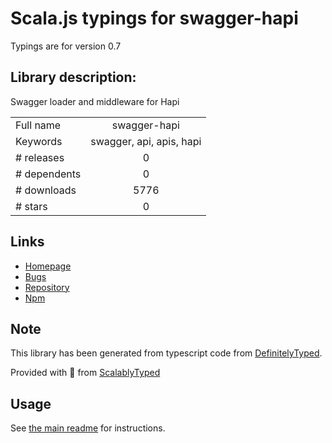 
# Scala.js typings for swagger-hapi

Typings are for version 0.7

## Library description:
Swagger loader and middleware for Hapi

|                    |                 |
| ------------------ | :-------------: |
| Full name          | swagger-hapi |
| Keywords           | swagger, api, apis, hapi |
| # releases         | 0 |
| # dependents       | 0 |
| # downloads        | 5776 |
| # stars            | 0 |

## Links
- [Homepage](https://github.com/apigee-127/swagger-hapi#readme)
- [Bugs](https://github.com/apigee-127/swagger-hapi/issues)
- [Repository](https://github.com/apigee-127/swagger-hapi)
- [Npm](https://www.npmjs.com/package/swagger-hapi)
    


## Note
This library has been generated from typescript code from [DefinitelyTyped](https://definitelytyped.org).

Provided with :purple_heart: from [ScalablyTyped](https://github.com/oyvindberg/ScalablyTyped)

## Usage
See [the main readme](../../readme.md) for instructions.


